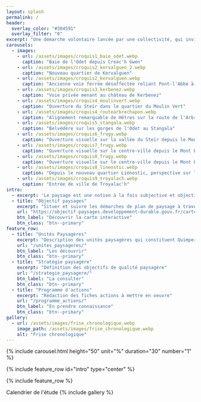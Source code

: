 ```yaml
---
layout: splash
permalink: /
header:
  overlay_color: "#304591"
  overlay_filter: "0"
excerpt: "Une démarche volontaire lancée par une collectivité, qui invite les habitants et acteurs de son territoire à porter un nouveau regard sur sa géographie, ses ressources et ses fonctionnalités."
carousels:
  - images:
    - url: /assets/images/croquis1_baie_odet.webp
      caption: "Baie de l'Odet depuis Creac'h Gwen"
    - url: /assets/images/croquis2_kervalguen_2.webp
      caption: "Nouveau quartier de Kervalguen"
    - url: /assets/images/croquis2_kervalguen.webp
      caption: "Ancienne voie ferrée désaffectée reliant Pont-l'Abbé à Quimper"
    - url: /assets/images/croquis3_kerbenez.webp
      caption: "Voie privée menant au château de Kerbenez"
    - url: /assets/images/croquis4_moulinvert.webp
      caption: "Ouverture du Steïr dans le quartier du Moulin Vert"
    - url: /assets/images/croquis4_routearbrechapon.webp
      caption: "Alignement remarquable de Hêtres sur la route de l'Arbre au Chapon"
    - url: /assets/images/croquis5_stangala.webp
      caption: "Belvédère sur les gorges de l'Odet au Stangala"
    - url: /assets/images/croquis6_frugy.webp
      caption: "Ouverture visuelle sur la vallée du Steïr depuis le Mont Frugy"
    - url: /assets/images/croquis7_frugy.webp
      caption: "Ouverture visuelle sur le centre-ville depuis le Mont Frugy"
    - url: /assets/images/croquis8_frugy.webp
      caption: "Ouverture visuelle sur le centre-ville depuis le Mont Frugy"
    - url: /assets/images/croquis8_lineostic.webp
      caption: "Depuis le nouveau quartier Liénostic, perspective sur le plateau bocager sud"
    - url: /assets/images/croquis9_troyalach.webp
      caption: "Entrée de ville de Troyalac'h"
intro: 
  - excerpt: 'Le paysage est une notion à la fois subjective et objective. La convention européenne du paysage de 2000 le définit comme ce qui suit : "Le paysage est une partie de territoire tel que perçue par les populations, dont le caractère résulte de l’action de facteurs naturels et/ou humains et de leurs interrelations"'
  - title: "Objectif paysages"
    excerpt: "Situer et suivre les démarches de plan de paysage à travers la France"
    url: "https://objectif-paysages.developpement-durable.gouv.fr/carte-interactive-1"
    btn_label: "Découvrir la carte interactive"
    btn_class: "btn--primary"
feature_row:
  - title: "Unités Paysagères"
    excerpt: "Description des unités paysagères qui constituent Quimper"
    url: "/unites_paysageres/"
    btn_label: "Les découvrir"
    btn_class: "btn--primary"
  - title: "Stratégie paysagère"
    excerpt: "Définition des objectifs de qualité paysagère"
    url: "/strategie_paysagere/"
    btn_label: "La consulter"
    btn_class: "btn--primary"
  - title: "Programme d'actions"
    excerpt: "Rédaction des fiches actions à mettre en oeuvre"
    url: "/programme_actions/"
    btn_label: "En prendre connaissance"
    btn_class: "btn--primary"
gallery:
  - url: /assets/images/frise_chronologique.webp
    image_path: /assets/images/frise_chronologique.webp
    alt: "Frise chronologique"
---
```


{% include carousel.html height="50" unit="%" duration="30" number="1" %}

{% include feature_row id="intro" type="center" %}

<div id="map"></div>

{% include feature_row %}

Calendrier de l'étude
{% include gallery %}


<script>

var osm = L.tileLayer('https://tile.openstreetmap.org/{z}/{x}/{y}.png', {
    maxZoom: 19,
    attribution: '© OpenStreetMap'
});

var map = L.map('map', {
    center: [47.99483, -4.08923],
    zoom: 12,
    layers: [osm]
});

{%- for unite in site.unites_paysageres -%}
    {% if unite.location.latitude and unite.location.longitude %}
        L.marker([ {{unite.location.latitude}}, {{unite.location.longitude}} ])
         .bindPopup(L.popup({maxWidth:500}).setContent('{{unite.title}}<br><a href="{{ unite.url | relative_url }}">Détails</a>'))
         .addTo(map);
    {% endif %}
{% endfor %}

</script>